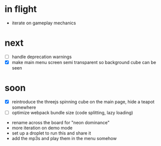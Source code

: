 # in flight
* iterate on gameplay mechanics

# next 
* [ ] handle deprecation warnings
* [x] make main menu screen semi transparent so background cube can be seen

# soon
* [x] reintroduce the threejs spinning cube on the main page, hide a teapot somewhere
* [ ] optimize webpack bundle size (code splitting, lazy loading)
* rename across the board for "neon dominance"
* more iteration on demo mode
* set up a droplet to run this and share it
* add the mp3s and play them in the menu somehow